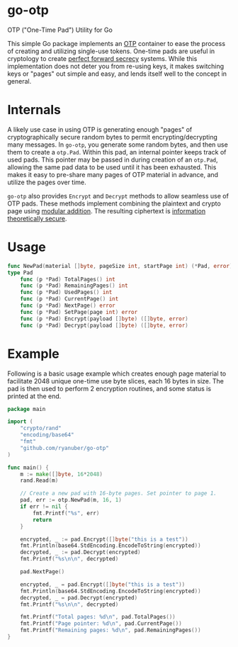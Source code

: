 go-otp
======

OTP ("One-Time Pad") Utility for Go

This simple Go package implements an [OTP](http://en.wikipedia.org/wiki/One-time_pad)
container to ease the process of creating and utilizing single-use tokens.
One-time pads are useful in cryptology to create
[perfect forward secrecy](http://en.wikipedia.org/wiki/Forward_secrecy#Perfect_Forward_Secrecy)
systems. While this implementation does not deter you from re-using keys, it
makes switching keys or "pages" out simple and easy, and lends itself well to
the concept in general.

Internals
=========

A likely use case in using OTP is generating enough "pages" of cryptographically
secure random bytes to permit encrypting/decrypting many messages. In `go-otp`,
you generate some random bytes, and then use them to create a `otp.Pad`. Within
this pad, an internal pointer keeps track of used pads. This pointer may be
passed in during creation of an `otp.Pad`, allowing the same pad data to be used
until it has been exhausted. This makes it easy to pre-share many pages of OTP
material in advance, and utilize the pages over time.

`go-otp` also provides `Encrypt` and `Decrypt` methods to allow seamless use of
OTP pads. These methods implement combining the plaintext and crypto page using
[modular addition](http://en.wikipedia.org/wiki/Modular_addition). The resulting
ciphertext is [information theoretically secure](http://en.wikipedia.org/wiki/Information_theoretic_security).

Usage
=====

```go
func NewPad(material []byte, pageSize int, startPage int) (*Pad, error)
type Pad
    func (p *Pad) TotalPages() int
    func (p *Pad) RemainingPages() int
    func (p *Pad) UsedPages() int
    func (p *Pad) CurrentPage() int
    func (p *Pad) NextPage() error
    func (p *Pad) SetPage(page int) error
    func (p *Pad) Encrypt(payload []byte) ([]byte, error)
    func (p *Pad) Decrypt(payload []byte) ([]byte, error)
```

Example
=======

Following is a basic usage example which creates enough page material to
facilitate 2048 unique one-time use byte slices, each 16 bytes in size. The
pad is then used to perform 2 encryption routines, and some status is
printed at the end.

```go
package main

import (
	"crypto/rand"
	"encoding/base64"
	"fmt"
	"github.com/ryanuber/go-otp"
)

func main() {
	m := make([]byte, 16*2048)
	rand.Read(m)

	// Create a new pad with 16-byte pages. Set pointer to page 1.
	pad, err := otp.NewPad(m, 16, 1)
	if err != nil {
		fmt.Printf("%s", err)
		return
	}

	encrypted, _ := pad.Encrypt([]byte("this is a test"))
	fmt.Println(base64.StdEncoding.EncodeToString(encrypted))
	decrypted, _ := pad.Decrypt(encrypted)
	fmt.Printf("%s\n\n", decrypted)

	pad.NextPage()

	encrypted, _ = pad.Encrypt([]byte("this is a test"))
	fmt.Println(base64.StdEncoding.EncodeToString(encrypted))
	decrypted, _ = pad.Decrypt(encrypted)
	fmt.Printf("%s\n\n", decrypted)

	fmt.Printf("Total pages: %d\n", pad.TotalPages())
	fmt.Printf("Page pointer: %d\n", pad.CurrentPage())
	fmt.Printf("Remaining pages: %d\n", pad.RemainingPages())
}
```
